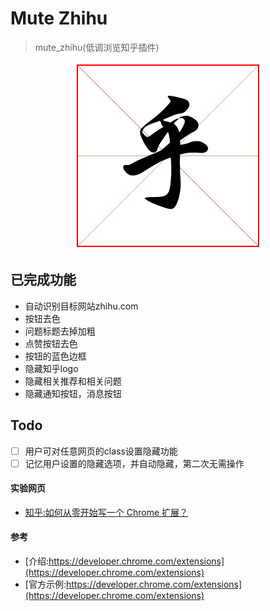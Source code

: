 # Mute Zhihu

> mute_zhihu(低调浏览知乎插件)

<p align="center">
  <img src="/mutezhihu.png"/>
</p>

## 已完成功能

- 自动识别目标网站zhihu.com
- 按钮去色  
- 问题标题去掉加粗  
- 点赞按钮去色  
- 按钮的蓝色边框  
- 隐藏知乎logo  
- 隐藏相关推荐和相关问题  
- 隐藏通知按钮，消息按钮   

## Todo

- [ ] 用户可对任意网页的class设置隐藏功能  
- [ ] 记忆用户设置的隐藏选项，并自动隐藏，第二次无需操作  

#### 实验网页

- [知乎:如何从零开始写一个 Chrome 扩展？](https://www.zhihu.com/question/20179805)

#### 参考

- [介绍:https://developer.chrome.com/extensions](https://developer.chrome.com/extensions)
- [官方示例:https://developer.chrome.com/extensions](https://developer.chrome.com/extensions)
